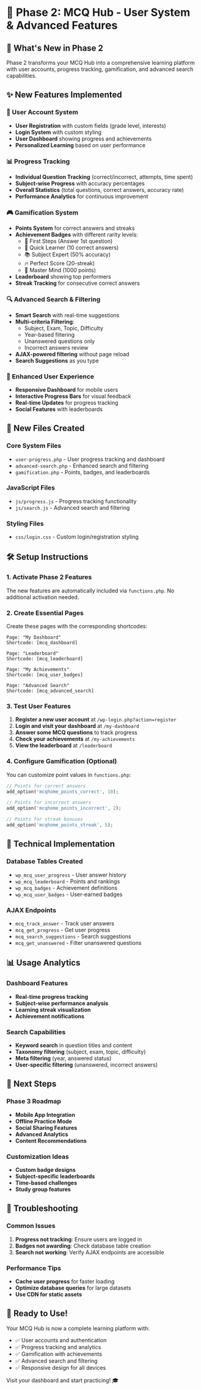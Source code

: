 # 🚀 Phase 2: MCQ Hub - User System & Advanced Features

## 🎯 What's New in Phase 2

Phase 2 transforms your MCQ Hub into a comprehensive learning platform with user accounts, progress tracking, gamification, and advanced search capabilities.

## ✨ New Features Implemented

### 👤 User Account System
- **User Registration** with custom fields (grade level, interests)
- **Login System** with custom styling
- **User Dashboard** showing progress and achievements
- **Personalized Learning** based on user performance

### 📊 Progress Tracking
- **Individual Question Tracking** (correct/incorrect, attempts, time spent)
- **Subject-wise Progress** with accuracy percentages
- **Overall Statistics** (total questions, correct answers, accuracy rate)
- **Performance Analytics** for continuous improvement

### 🎮 Gamification System
- **Points System** for correct answers and streaks
- **Achievement Badges** with different rarity levels:
  - 🎯 First Steps (Answer 1st question)
  - 🧠 Quick Learner (10 correct answers)
  - 📚 Subject Expert (50% accuracy)
  - 🔥 Perfect Score (20-streak)
  - 👑 Master Mind (1000 points)
- **Leaderboard** showing top performers
- **Streak Tracking** for consecutive correct answers

### 🔍 Advanced Search & Filtering
- **Smart Search** with real-time suggestions
- **Multi-criteria Filtering**:
  - Subject, Exam, Topic, Difficulty
  - Year-based filtering
  - Unanswered questions only
  - Incorrect answers review
- **AJAX-powered filtering** without page reload
- **Search Suggestions** as you type

### 📱 Enhanced User Experience
- **Responsive Dashboard** for mobile users
- **Interactive Progress Bars** for visual feedback
- **Real-time Updates** for progress tracking
- **Social Features** with leaderboards

## 📁 New Files Created

### Core System Files
- `user-progress.php` - User progress tracking and dashboard
- `advanced-search.php` - Enhanced search and filtering
- `gamification.php` - Points, badges, and leaderboards

### JavaScript Files
- `js/progress.js` - Progress tracking functionality
- `js/search.js` - Advanced search and filtering

### Styling Files
- `css/login.css` - Custom login/registration styling

## 🛠️ Setup Instructions

### 1. Activate Phase 2 Features
The new features are automatically included via `functions.php`. No additional activation needed.

### 2. Create Essential Pages
Create these pages with the corresponding shortcodes:

```
Page: "My Dashboard"
Shortcode: [mcq_dashboard]

Page: "Leaderboard"
Shortcode: [mcq_leaderboard]

Page: "My Achievements"
Shortcode: [mcq_user_badges]

Page: "Advanced Search"
Shortcode: [mcq_advanced_search]
```

### 3. Test User Features
1. **Register a new user account** at `/wp-login.php?action=register`
2. **Login and visit your dashboard** at `/my-dashboard`
3. **Answer some MCQ questions** to track progress
4. **Check your achievements** at `/my-achievements`
5. **View the leaderboard** at `/leaderboard`

### 4. Configure Gamification (Optional)
You can customize point values in `functions.php`:

```php
// Points for correct answers
add_option('mcqhome_points_correct', 10);

// Points for incorrect answers
add_option('mcqhome_points_incorrect', 2);

// Points for streak bonuses
add_option('mcqhome_points_streak', 5);
```

## 🔧 Technical Implementation

### Database Tables Created
- `wp_mcq_user_progress` - User answer history
- `wp_mcq_leaderboard` - Points and rankings
- `wp_mcq_badges` - Achievement definitions
- `wp_mcq_user_badges` - User-earned badges

### AJAX Endpoints
- `mcq_track_answer` - Track user answers
- `mcq_get_progress` - Get user progress
- `mcq_search_suggestions` - Search suggestions
- `mcq_get_unanswered` - Filter unanswered questions

## 📊 Usage Analytics

### Dashboard Features
- **Real-time progress tracking**
- **Subject-wise performance analysis**
- **Learning streak visualization**
- **Achievement notifications**

### Search Capabilities
- **Keyword search** in question titles and content
- **Taxonomy filtering** (subject, exam, topic, difficulty)
- **Meta filtering** (year, answered status)
- **User-specific filtering** (unanswered, incorrect answers)

## 🎯 Next Steps

### Phase 3 Roadmap
- **Mobile App Integration**
- **Offline Practice Mode**
- **Social Sharing Features**
- **Advanced Analytics**
- **Content Recommendations**

### Customization Ideas
- **Custom badge designs**
- **Subject-specific leaderboards**
- **Time-based challenges**
- **Study group features**

## 🐛 Troubleshooting

### Common Issues
1. **Progress not tracking**: Ensure users are logged in
2. **Badges not awarding**: Check database table creation
3. **Search not working**: Verify AJAX endpoints are accessible

### Performance Tips
- **Cache user progress** for faster loading
- **Optimize database queries** for large datasets
- **Use CDN for static assets**

## 🚀 Ready to Use!

Your MCQ Hub is now a complete learning platform with:
- ✅ User accounts and authentication
- ✅ Progress tracking and analytics
- ✅ Gamification with achievements
- ✅ Advanced search and filtering
- ✅ Responsive design for all devices

Visit your dashboard and start practicing! 🎓